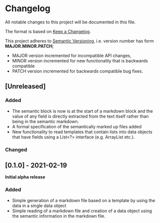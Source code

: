 # Changelog

All notable changes to this project will be documented in this file.

The format is based on [Keep a Changelog](https://keepachangelog.com/en/1.0.0/).

This project adheres to [Semantic Versioning](https://semver.org/spec/v2.0.0.html), i.e. version number has form  **MAJOR.MINOR.PATCH**;

* MAJOR version incremented for incompatible API changes,
* MINOR version incremented for new functionality that is backwards
  compatible
* PATCH version incremented for backwards compatible bug fixes.



## [Unreleased]

### Added

* The semantic block is now is at the start of a markdown block and the value of any field is directly extracted from the text itself rather than being in the semantic markdown. 
* A formal specification of the semantically marked up files added
* New functionality to read templates that contain lists into data objects that have fields using a List<?> interface (e.g. ArrayList etc.). 

### Changed


## [0.1.0] - 2021-02-19

**Initial alpha release**

### Added
* Simple generation of a markdown file based on a template by using the data in
  a single data object
* Simple reading of a markdown file and creation of a data object using the semantic information in the markdown file.
